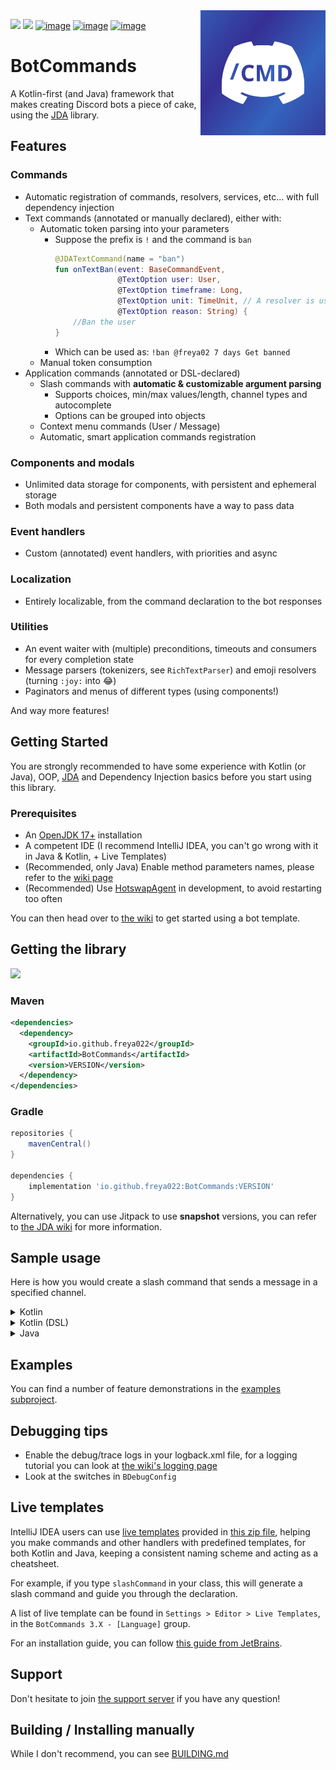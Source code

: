 <img align="right" src="assets/logo.svg" height="200" alt="BotCommands logo">

[![](https://img.shields.io/maven-central/v/io.github.freya022/BotCommands?versionPrefix=3)](#getting-the-library)
[![](https://img.shields.io/badge/JDA%20Version-5.0.0--beta.17+-important)](https://github.com/discord-jda/JDA/releases)
[![image](https://discord.com/api/guilds/848502702731165738/embed.png?style=shield)](https://discord.gg/frpCcQfvTz)
[![image](https://img.shields.io/badge/Javadocs-Overview-blue)](https://freya022.github.io/BotCommands/)
[![image](https://img.shields.io/badge/Wiki-Home-blue)](https://freya022.github.io/BotCommands-Wiki/3.X)

# BotCommands
A Kotlin-first (and Java) framework that makes creating Discord bots a piece of cake,
using the [JDA](https://github.com/discord-jda/JDA) library.

## Features

### Commands
* Automatic registration of commands, resolvers, services, etc... with full dependency injection
* Text commands (annotated or manually declared), either with:
  * Automatic token parsing into your parameters
    * Suppose the prefix is `!` and the command is `ban`
      ```kt
      @JDATextCommand(name = "ban")
      fun onTextBan(event: BaseCommandEvent,
                    @TextOption user: User,
                    @TextOption timeframe: Long,
                    @TextOption unit: TimeUnit, // A resolver is used here
                    @TextOption reason: String) {
          //Ban the user
      }
      ```
    * Which can be used as: `!ban @freya02 7 days Get banned`
  * Manual token consumption
* Application commands (annotated or DSL-declared)
  * Slash commands with **automatic & customizable argument parsing**
    * Supports choices, min/max values/length, channel types and autocomplete
    * Options can be grouped into objects
  * Context menu commands (User / Message)
  * Automatic, smart application commands registration

### Components and modals
* Unlimited data storage for components, with persistent and ephemeral storage
* Both modals and persistent components have a way to pass data

### Event handlers
* Custom (annotated) event handlers, with priorities and async

### Localization
* Entirely localizable, from the command declaration to the bot responses

### Utilities
  * An event waiter with (multiple) preconditions, timeouts and consumers for every completion state
  * Message parsers (tokenizers, see `RichTextParser`) and emoji resolvers (turning `:joy:` into 😂)
  * Paginators and menus of different types (using components!)

And way more features!

## Getting Started
You are strongly recommended to have some experience with Kotlin (or Java),
OOP, [JDA](https://github.com/discord-jda/JDA) and Dependency Injection basics before you start using this library.

### Prerequisites
* An [OpenJDK 17+](https://adoptium.net/temurin/releases/?version=17) installation
* A competent IDE (I recommend IntelliJ IDEA, you can't go wrong with it in Java & Kotlin, + Live Templates)
* (Recommended, only Java) Enable method parameters names, please refer to the [wiki page](https://freya022.github.io/BotCommands-Wiki/3.X/using-commands/Inferred-option-names/)
* (Recommended) Use [HotswapAgent](https://github.com/HotswapProjects/HotswapAgent) in development, to avoid restarting too often

You can then head over to [the wiki](https://freya022.github.io/BotCommands-Wiki/3.X/setup/getting-started/) 
to get started using a bot template.

[//]: # (TODO keep an eye out for this wiki link)

## Getting the library
[![](https://img.shields.io/maven-central/v/io.github.freya022/BotCommands)](https://mvnrepository.com/artifact/io.github.freya022/BotCommands/latest)
### Maven
```xml
<dependencies>
  <dependency>
    <groupId>io.github.freya022</groupId>
    <artifactId>BotCommands</artifactId>
    <version>VERSION</version>
  </dependency>
</dependencies>
```

### Gradle
```gradle
repositories {
    mavenCentral()
}

dependencies {
    implementation 'io.github.freya022:BotCommands:VERSION'
}
```

Alternatively, you can use Jitpack to use **snapshot** versions, 
you can refer to [the JDA wiki](https://jda.wiki/using-jda/using-new-features/) for more information.

## Sample usage
Here is how you would create a slash command that sends a message in a specified channel.
<details>
<summary>Kotlin</summary>

```kt
@Command
class SlashSay : ApplicationCommand() {
    @JDASlashCommand(name = "say", description = "Sends a message in a channel")
    suspend fun onSlashSay(
        event: GuildSlashEvent,
        @SlashOption(description = "Channel to send the message in") channel: TextChannel,
        @SlashOption(description = "What to say") content: String
    ) {
        event.reply_("Done!", ephemeral = true)
            .deleteDelayed(event.hook, 5.seconds)
            .queue()
        channel.sendMessage(content).await()
    }
}
```
</details>

<details>
<summary>Kotlin (DSL)</summary>

```kt
@Command
class SlashSayDsl {
    suspend fun onSlashSay(
        event: GuildSlashEvent,
        channel: TextChannel,
        content: String
    ) {
        event.reply_("Done!", ephemeral = true)
            .deleteDelayed(event.hook, 5.seconds)
            .queue()
        channel.sendMessage(content).await()
    }
  
    @AppDeclaration
    fun declare(manager: GlobalApplicationCommandManager) {
        manager.slashCommand("say_dsl", function = ::onSlashSay) {
            description = "Sends a message in a channel"
      
            option("channel") {
                description = "Channel to send the message in"
            }
      
            option("content") {
                 description = "What to say"
            }
        }
    }
}
```
</details>

<details>
<summary>Java</summary>

```java
@Command
public class SlashSay extends ApplicationCommand {
    @JDASlashCommand(name = "say", description = "Sends a message in a channel")
    public void onSlashSay(
            GuildSlashEvent event,
            @SlashOption(description = "Channel to send the message in") TextChannel channel,
            @SlashOption(description = "What to say") String content
    ) {
        event.reply("Done!")
                .setEphemeral(true)
                .delay(Duration.ofSeconds(5))
                .flatMap(InteractionHook::deleteOriginal)
                .queue();
        channel.sendMessage(content).queue();
    }
}
```
</details>

## Examples

You can find a number of feature demonstrations in the [examples subproject](examples).

## Debugging tips

- Enable the debug/trace logs in your logback.xml file, for a logging tutorial you can look at [the wiki's logging page](https://freya022.github.io/BotCommands-Wiki/3.X/setup/logging/)
- Look at the switches in `BDebugConfig`

## Live templates

IntelliJ IDEA users can use [live templates](https://www.jetbrains.com/help/idea/using-live-templates.html) provided in [this zip file](BotCommands%203.X%20Live%20Templates.zip),
helping you make commands and other handlers with predefined templates, for both Kotlin and Java, 
keeping a consistent naming scheme and acting as a cheatsheet.

For example, if you type `slashCommand` in your class, this will generate a slash command 
and guide you through the declaration.

A list of live template can be found in `Settings > Editor > Live Templates`,
in the `BotCommands 3.X - [Language]` group.

For an installation guide, you can follow [this guide from JetBrains](https://www.jetbrains.com/help/idea/sharing-live-templates.html#import).

## Support

Don't hesitate to join [the support server](https://discord.gg/frpCcQfvTz) if you have any question!

## Building / Installing manually

While I don't recommend, you can see [BUILDING.md](BUILDING.md)